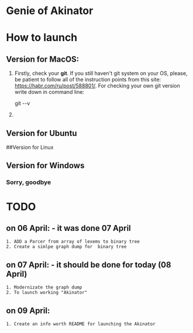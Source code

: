 # Genie of Akinator #

# How to launch #

## Version for MacOS: ##

1. Firstly, check your **git**. If you still haven't git system on your OS, please, be patient to follow all of the instruction points from this site: <https://habr.com/ru/post/588801/>. For checking your own git version write down in command line:

    git --v

2.


## Version for Ubuntu

##Version for Linux

## Version for Windows

### Sorry, goodbye ###

# TODO
## on 06 April: - it was done 07 April
    1. ADD a Parcer from array of lexems to binary tree
    2. Create a simlpe graph dump for  binary tree

## on 07 April: - it should be done for today (08 April)
    1. Modernizate the graph dump   
    2. To launch working "Akinator"

## on 09 April:
    1. Create an info worth README for launching the Akinator
